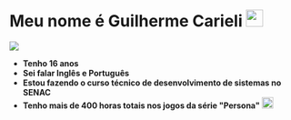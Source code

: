 # Meu nome é Guilherme Carieli <img src="https://i.pinimg.com/originals/08/4a/92/084a925dd6a5cc7c47ea3b916efcd259.gif" width="30px"> 

<img src="https://pa1.aminoapps.com/6403/13f051f91281ef5b26218ea7403a3e185f416ade_hq.gif" width="px">

- <strong>Tenho 16 anos
- Sei falar Inglês e Português
- Estou fazendo o curso técnico de desenvolvimento de sistemas no SENAC
- Tenho mais de 400 horas totais nos jogos da série "Persona"<strong> <img src="https://encrypted-tbn0.gstatic.com/images?q=tbn:ANd9GcTwSCHUYBN2gzKaH2UiMqAZGX6-w9NQMVTRfw&usqp=CAU" width="20px">
